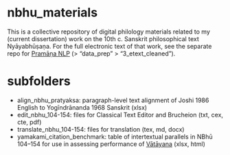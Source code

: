 # nbhu_materials

This is a collective repository of digital philology materials related to my (current dissertation) work on the 10th c. Sanskrit philosophical text Nyāyabhūṣaṇa. For the full electronic text of that work, see the separate repo for [Pramāṇa NLP](https://github.com/tylergneill/pramana-nlp) (> “data_prep” > “3_etext_cleaned”).

# subfolders
* align_nbhu_pratyaksa: paragraph-level text alignment of Joshi 1986 English to Yogīndrānanda 1968 Sanskrit (xlsx)
* edit_nbhu_104-154: files for Classical Text Editor and Brucheion (txt, cex, cte, pdf)
* translate_nbhu_104-154: files for translation (tex, md, docx)
* yamakami_citation_benchmark: table of intertextual parallels in NBhū 104–154 for use in assessing performance of [Vātāyana](https://github.com/tylergneill/vatayana) (xlsx, html)